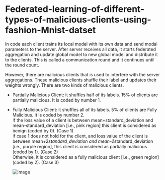 # Federated-learning-of-different-types-of-malicious-clients-using-fashion-Mnist-datset
In code each client trains its local model with its own data and send modal parameters to the server. After server receives all data, it starts federated aggregation and update global model to new global model and distribute it to the clients. This is called a communication round and it continues until the round count.   

However, there are malicious clients that is used to interfere with the server aggregations. These malicious clients shuffle their label and updates their weights wrongly. There are two kinds of malicious clients.    

* Partially Malicious Client: it shuffles half of its labels. 15% of clients are partially malicious. It is coded by number 1.  
* Fully Malicious Client: it shuffles all of its labels. 5% of clients are Fully Malicious. It is coded by number 2.    
If the loss value of a client is between mean+standard_deviation and mean-standard_deviation [i.e., pink region] this client is considered as benign (coded by 0). (Case 1)  
If case 1 does not hold for the client, and loss value of the client is between mean+2*standard_deviation and mean-2*standard_deviation [i.e., purple region], this client is considered as partially malicious (coded by 1). (Case 2)  
  Otherwise, it is considered as a fully malicious client [i.e., green region] (coded by 2). (Case 3)  
    
    ![image](https://user-images.githubusercontent.com/48517382/233139930-8146392c-0f02-4ef6-a141-cd5f5f389157.png)
  
  
